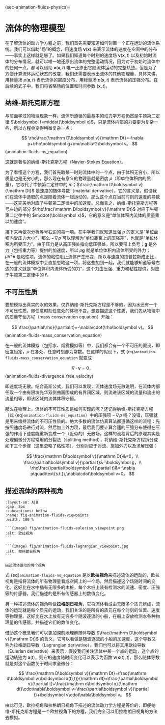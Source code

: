 (sec-animation-fluids-physics)=
# 流体的物理模型

在了解流体的动力学方程之前，我们首先需要知道如何刻画一个正在运动的流体系统。我们可以借助“场”的概念，用速度场 $\boldsymbol v(\boldsymbol x)$ 来表示流体的速度在空间中的分布——事实上这样就足够了。如果我们知道每个时刻的速度场 $\boldsymbol v(\boldsymbol x,t)$ 以及初始时流体的分布情况，就可以唯一地还原出流体的完整运动情况，因为对于初始时流体中的任何一点，都可以借助 $\boldsymbol v(\boldsymbol x,t)$ 唯一还原出它随流体运动的完整轨迹。但是为了方便计算流体运动状态的改变，我们还需要表示出流体的其他物理量，具体来讲，用标量场 $\rho(\boldsymbol x,t)$ 表示流体的密度分布，用标量场 $p(\boldsymbol x,t)$ 表示流体的压强分布。在后续的式子中，我们将省略场的位置和时间参数 $(\boldsymbol x,t)$。

## 纳维-斯托克斯方程

与前面学过的物理现象一样，流体所遵循的最基本的动力学方程仍然是牛顿第二定律 $\boldsymbol f=m\ddot{\boldsymbol x}$，只是流体内部的力要更为复杂一些，所以方程会变得稍微复杂一点：

$$
\rho\frac{\mathrm D\boldsymbol v}{\mathrm Dt}=-\nabla p+\rho\boldsymbol g+\mu\nabla^2\boldsymbol v。
$$ (animation-fluids-ns_equation)

这就是著名的纳维-斯托克斯方程（Navier-Stokes Equation）。

为了看懂这个方程，我们首先取某一时刻流体中的一个点，由于体积无穷小，所以质量也是无穷小的，那么现在有意义的物理量就是密度 $\rho$（即单位体积内的质量），它取代了牛顿第二定律中的 $m$；$\frac{\mathrm D\boldsymbol v}{\mathrm Dt}$ 是速度的随体导数（material derivative），它的含义是，假设我们在流体中选取的点是随着流体一起运动的，那么这个点在当前时刻的速度的导数——这完美地对应了牛顿第二定律中的加速度。总而言之，纳维-斯托克斯方程等号左边的部分 $\rho\frac{\mathrm D\boldsymbol v}{\mathrm Dt}$ 对应于牛顿第二定律中的 $m\ddot{\boldsymbol x}$，它的意义是“单位体积内流体的质量乘以加速度”。

接下来再依次分析等号右边的每一项。在中学我们就知道压强 $p$ 的定义是“单位面积内受压力大小”，那么 $-\nabla p$ 可以理解为“单位距离上的压强差”，也就是“单位体积内所受压力”，由于压力是从高压强处指向低压强处，所以要带上负号；$\boldsymbol g$ 是外力（包括重力等）提供的加速度，所以 $\rho\boldsymbol g$ 就是单位体积内流体所受的外力；$\mu\nabla^2\boldsymbol v$ 是粘性项，流体的粘性阻止流体产生形变，所以与速度的拉普拉斯成正比，在一般的流体模拟中会直接忽略这一项。将这些加到一起，我们就能够知道等号右边的含义就是“单位体积内流体所受的力”，这个力由压强、重力和粘性提供，对应于牛顿第二定律中的 $\boldsymbol f$。

## 不可压性质

要想模拟出真实的水的效果，仅靠纳维-斯托克斯方程是不够的，因为水还有一个不可压性质，即任意时刻任意处的体积不变。想要描述这个性质，我们先从物理中的质量守恒方程（mass conservation equation）开始：

$$
\frac{\partial\rho}{\partial t}=-\nabla\cdot(\rho\boldsymbol v)。
$$ (animation-fluids-mass_conservation_equation)

在一般的流体模拟（包括水、烟雾模拟等）中，我们都会有一个不可压的假设，即密度恒定，$\rho$ 在各处、任意时刻都为常数。在这样的假设下，式 {eq}`animation-fluids-mass_conservation_equation` 就变成

$$
\nabla\cdot\boldsymbol v=0，
$$ (animation-fluids-divergence_free_velocity)

即速度场无散。结合高斯公式，我们可以发现，流体速度场无散说明，在流体内部任取一个由有限块光华双侧曲面围成的有界闭区域，则流进该区域的流量和流出的流量相等，即该区域内流体体积守恒。

那么在物理上，流体的不可压性质是如何实现的呢？还记得纳维-斯托克斯方程（式 {eq}`animation-fluids-ns_equation`）中的压强项 $-\nabla p$ 吗？没错，压强就是用来维持流体的不可压性质的。绝大多数的流体仿真算法都遵循这样的流程：先按照速度场进行对流，然后加上外力项，最后我们要计算合适的压强分布使得在压强的作用下速度能重新变成一个（近似的）无散场。这样的流程背后的原理其实是处理偏微分方程常用的分裂法（splitting method），将纳维-斯托克斯方程拆分成如下三个步骤（这里忽略了粘性项），分别对应于对流、施加外力以及求解压强：

$$
\frac{\mathrm D\boldsymbol v}{\mathrm Dt}&=0，\\
\frac{\partial\boldsymbol v}{\partial t}&=\boldsymbol g，\\
\rho\frac{\partial\boldsymbol v}{\partial t}&=-\nabla p\quad\text{s.t.}\,\nabla\cdot\boldsymbol v=0。
$$

## 描述流体的两种视角

````{subfigure} AB
:layout-sm: A|B
:gap: 8px
:subcaptions: below
:name: fig-animation-fluids-viewpoints
:width: 100 %

```{image} fig/animation-fluids-eulerian_viewpoint.png
:alt: 欧拉视角
```

```{image} fig/animation-fluids-lagrangian_viewpoint.jpg
:alt: 拉格朗日视角
```

描述流体运动的两个视角
````

式 {eq}`animation-fluids-ns_equation` 是以**欧拉视角**来描述流体的运动的，欧拉视角是指将流体的所有物理量看成空间上的一个场，然后描述这个场随时间的变化。这好比在水中插有无限多的木桩，每个木桩上装有检测水的流速、密度、压强等的传感器，我们描述的是所有传感器上的数值变化。

另一种描述流体的视角叫做**拉格朗日视角**，它将流体看成由无限多个质元组成，流体的运动就是每个质元的运动，我们关注的是所有的质元在每个时刻的位置、速度等物理量。这好比在水上放有无穷多个随波逐流的小船，在船上安放检测水各种物理量的传感器，并描述它们的数值变化。

借助这个概念我们可以更加深刻地理解随体导数 $\frac{\mathrm D\boldsymbol v}{\mathrm Dt}$ 的含义，它可以看做是随波逐流的小船的加速度，这个导数又称为拉格朗日导数（Lagrangian derivative）。我们也可以将其用欧拉导数（Eulerian derivative）来表示，假设我们关注流体中某一个点的运动，这个点的运动轨迹为 $\boldsymbol x(t)$，则它的速度随时间变化可以表示为函数 $\boldsymbol v(\boldsymbol x(t),t)$，那么随体导数就是对这个函数关于时间求全微分：

$$
\frac{\mathrm D\boldsymbol v}{\mathrm Dt}=\frac{\mathrm d\boldsymbol v(\boldsymbol x(t),t)}{\mathrm dt}=\frac{\partial\boldsymbol v}{\partial t}+\frac{\mathrm d\boldsymbol x}{\mathrm dt}\cdot\nabla\boldsymbol v=\frac{\partial\boldsymbol v}{\partial t}+\boldsymbol v\cdot\nabla\boldsymbol v。
$$

由此可见，欧拉视角和拉格朗日视角下描述的流体动力学方程是等价的，即便纳维-斯托克斯方程是一个欧拉视角下的方程，我们完全可以用拉格朗日视角的方法去模拟。